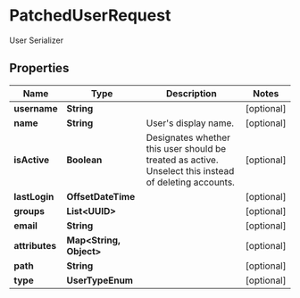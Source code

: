 

# PatchedUserRequest

User Serializer

## Properties

| Name | Type | Description | Notes |
|------------ | ------------- | ------------- | -------------|
|**username** | **String** |  |  [optional] |
|**name** | **String** | User&#39;s display name. |  [optional] |
|**isActive** | **Boolean** | Designates whether this user should be treated as active. Unselect this instead of deleting accounts. |  [optional] |
|**lastLogin** | **OffsetDateTime** |  |  [optional] |
|**groups** | **List&lt;UUID&gt;** |  |  [optional] |
|**email** | **String** |  |  [optional] |
|**attributes** | **Map&lt;String, Object&gt;** |  |  [optional] |
|**path** | **String** |  |  [optional] |
|**type** | **UserTypeEnum** |  |  [optional] |



